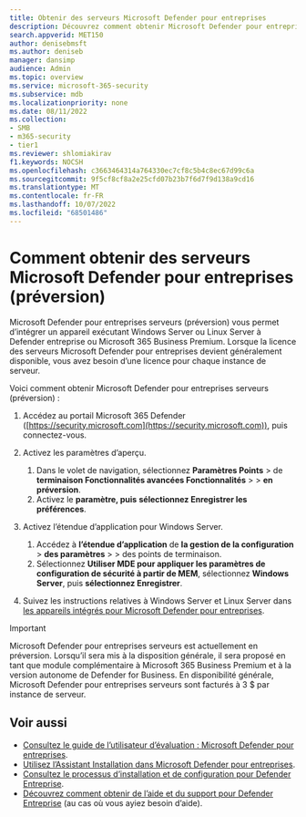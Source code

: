 ```yaml
---
title: Obtenir des serveurs Microsoft Defender pour entreprises
description: Découvrez comment obtenir Microsoft Defender pour entreprises serveurs, actuellement en préversion.
search.appverid: MET150
author: denisebmsft
ms.author: deniseb
manager: dansimp
audience: Admin
ms.topic: overview
ms.service: microsoft-365-security
ms.subservice: mdb
ms.localizationpriority: none
ms.date: 08/11/2022
ms.collection:
- SMB
- m365-security
- tier1
ms.reviewer: shlomiakirav
f1.keywords: NOCSH
ms.openlocfilehash: c3663464314a764330ec7cf8c5b4c8ec67d99c6a
ms.sourcegitcommit: 9f5cf8cf8a2e25cfd07b23b7f6d7f9d138a9cd16
ms.translationtype: MT
ms.contentlocale: fr-FR
ms.lasthandoff: 10/07/2022
ms.locfileid: "68501486"
---
```

# <a name="how-to-get-microsoft-defender-for-business-servers-preview"></a>Comment obtenir des serveurs Microsoft Defender pour entreprises (préversion)

Microsoft Defender pour entreprises serveurs (préversion) vous permet d’intégrer un appareil exécutant Windows Server ou Linux Server à Defender entreprise ou Microsoft 365 Business Premium. Lorsque la licence des serveurs Microsoft Defender pour entreprises devient généralement disponible, vous avez besoin d’une licence pour chaque instance de serveur.

Voici comment obtenir Microsoft Defender pour entreprises serveurs (préversion) :

1. Accédez au portail Microsoft 365 Defender ([https://security.microsoft.com](https://security.microsoft.com)), puis connectez-vous. 

2. Activez les paramètres d’aperçu. 

   1. Dans le volet de navigation, sélectionnez **Paramètres Points** \> de **terminaison Fonctionnalités avancées Fonctionnalités** \>  \> **en préversion**. 
   2. Activez le **paramètre, puis** **sélectionnez Enregistrer les préférences**.

3. Activez l’étendue d’application pour Windows Server. 

   1. Accédez à **l’étendue d’application** de **la gestion de la configuration** \> **des paramètres** \>  \> des points de terminaison. 
   2. Sélectionnez **Utiliser MDE pour appliquer les paramètres de configuration de sécurité à partir de MEM**, sélectionnez  **Windows Server**, puis **sélectionnez Enregistrer**.

4. Suivez les instructions relatives à Windows Server et Linux Server dans [les appareils intégrés pour Microsoft Defender pour entreprises](mdb-onboard-devices.md).

> [!IMPORTANT]
> Microsoft Defender pour entreprises serveurs est actuellement en préversion. Lorsqu’il sera mis à la disposition générale, il sera proposé en tant que module complémentaire à Microsoft 365 Business Premium et à la version autonome de Defender for Business. En disponibilité générale, Microsoft Defender pour entreprises serveurs sont facturés à 3 $ par instance de serveur.

## <a name="see-also"></a>Voir aussi

- [Consultez le guide de l’utilisateur d’évaluation : Microsoft Defender pour entreprises](trial-playbook-defender-business.md).
- [Utilisez l’Assistant Installation dans Microsoft Defender pour entreprises](mdb-use-wizard.md).
- [Consultez le processus d’installation et de configuration pour Defender Entreprise](mdb-setup-configuration.md).
- [Découvrez comment obtenir de l’aide et du support pour Defender Entreprise](mdb-get-help.md) (au cas où vous ayiez besoin d’aide).